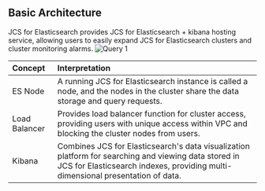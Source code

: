## Basic Architecture
JCS for Elasticsearch provides JCS for Elasticsearch + kibana hosting service, allowing users to easily expand JCS for Elasticsearch clusters and cluster monitoring alarms.
![Query 1](https://github.com/jdcloudcom/cn/blob/Elasticsearch/image/Internet-Middleware/JCS%20for%20Elasticsearch/ESEn.png)

| Concept | Interpretation |
| :- | :- |
| ES Node | A running JCS for Elasticsearch instance is called a node, and the nodes in the cluster share the data storage and query requests. |	
| Load Balancer | Provides load balancer function for cluster access, providing users with unique access within VPC and blocking the cluster nodes from users. |
Kibana | Combines JCS for Elasticsearch's data visualization platform for searching and viewing data stored in JCS for Elasticsearch indexes, providing multi-dimensional presentation of data. |
